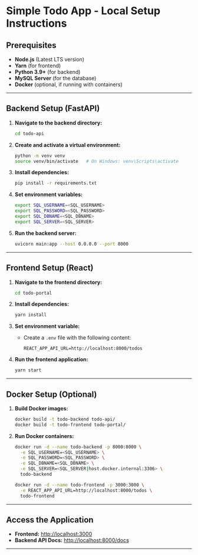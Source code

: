 # Simple Todo App - Local Setup Instructions

## Prerequisites

- **Node.js** (Latest LTS version)
- **Yarn** (for frontend)
- **Python 3.9+** (for backend)
- **MySQL Server** (for the database)
- **Docker** (optional, if running with containers)

---

## Backend Setup (FastAPI)

1. **Navigate to the backend directory:**
   ```bash
   cd todo-api
   ```

2. **Create and activate a virtual environment:**
   ```bash
   python -m venv venv
   source venv/bin/activate   # On Windows: venv\Scripts\activate
   ```

3. **Install dependencies:**
   ```bash
   pip install -r requirements.txt
   ```

4. **Set environment variables:**
   ```bash
   export SQL_USERNAME=<SQL_USERNAME>
   export SQL_PASSWORD=<SQL_PASSWORD>
   export SQL_DBNAME=<SQL_DBNAME>
   export SQL_SERVER=<SQL_SERVER>
   ```

5. **Run the backend server:**
   ```bash
   uvicorn main:app --host 0.0.0.0 --port 8000
   ```

---

## Frontend Setup (React)

1. **Navigate to the frontend directory:**
   ```bash
   cd todo-portal
   ```

2. **Install dependencies:**
   ```bash
   yarn install
   ```

3. **Set environment variable:**
   - Create a `.env` file with the following content:
     ```
     REACT_APP_API_URL=http://localhost:8000/todos
     ```

4. **Run the frontend application:**
   ```bash
   yarn start
   ```

---

## Docker Setup (Optional)

1. **Build Docker images:**
   ```bash
   docker build -t todo-backend todo-api/
   docker build -t todo-frontend todo-portal/
   ```

2. **Run Docker containers:**
   ```bash
   docker run -d --name todo-backend -p 8000:8000 \
     -e SQL_USERNAME=<SQL_USERNAME> \
     -e SQL_PASSWORD=<SQL_PASSWORD> \
     -e SQL_DBNAME=<SQL_DBNAME> \
     -e SQL_SERVER=<SQL_SERVER|host.docker.internal:3306> \
     todo-backend

   docker run -d --name todo-frontend -p 3000:3000 \
     -e REACT_APP_API_URL=http://localhost:8000/todos \
     todo-frontend
   ```

---

## Access the Application

- **Frontend:** [http://localhost:3000](http://localhost:3000)
- **Backend API Docs:** [http://localhost:8000/docs](http://localhost:8000/docs)

---